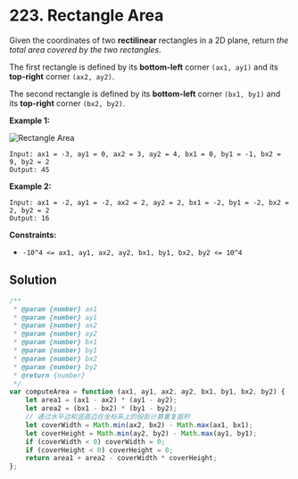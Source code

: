 # 223. Rectangle Area

Given the coordinates of two **rectilinear** rectangles in a 2D plane, return _the total area covered by the two rectangles_.

The first rectangle is defined by its **bottom-left** corner `(ax1, ay1)` and its **top-right** corner `(ax2, ay2)`.

The second rectangle is defined by its **bottom-left** corner `(bx1, by1)` and its **top-right** corner `(bx2, by2)`.

**Example 1:**

![Rectangle Area](https://assets.leetcode.com/uploads/2021/05/08/rectangle-plane.png)

```
Input: ax1 = -3, ay1 = 0, ax2 = 3, ay2 = 4, bx1 = 0, by1 = -1, bx2 = 9, by2 = 2
Output: 45
```

**Example 2:**

```
Input: ax1 = -2, ay1 = -2, ax2 = 2, ay2 = 2, bx1 = -2, by1 = -2, bx2 = 2, by2 = 2
Output: 16
```

**Constraints:**

-   `-10^4 <= ax1, ay1, ax2, ay2, bx1, by1, bx2, by2 <= 10^4`

## Solution

```javascript
/**
 * @param {number} ax1
 * @param {number} ay1
 * @param {number} ax2
 * @param {number} ay2
 * @param {number} bx1
 * @param {number} by1
 * @param {number} bx2
 * @param {number} by2
 * @return {number}
 */
var computeArea = function (ax1, ay1, ax2, ay2, bx1, by1, bx2, by2) {
    let area1 = (ax1 - ax2) * (ay1 - ay2);
    let area2 = (bx1 - bx2) * (by1 - by2);
    // 通过水平边和竖直边在坐标系上的投影计算重复面积
    let coverWidth = Math.min(ax2, bx2) - Math.max(ax1, bx1);
    let coverHeight = Math.min(ay2, by2) - Math.max(ay1, by1);
    if (coverWidth < 0) coverWidth = 0;
    if (coverHeight < 0) coverHeight = 0;
    return area1 + area2 - coverWidth * coverHeight;
};
```
